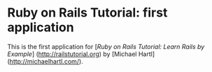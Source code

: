 # Ruby on Rails Tutorial: first application

This is the first application for 
[*Ruby on Rails Tutorial: Learn Rails by Example*] (http://railstutorial.org) by [Michael Hartl] (http://michaelhartl.com/).